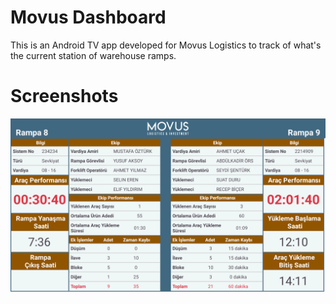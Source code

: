 # Movus Dashboard

This is an Android TV app developed for Movus Logistics to track of what's the current station of warehouse ramps.

# Screenshots

<p align="center">
  <img src="screenshots/movus_dashboard.png" alt="Preview" width="1280">
</p>
